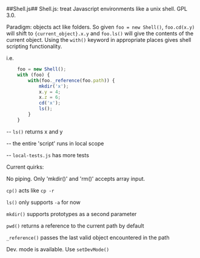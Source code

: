 ##Shell.js##
Shell.js: treat Javascript environments like a unix shell. GPL 3.0.

Paradigm: objects act like folders. So given `foo = new Shell()`, `foo.cd(x.y)` will shift to `{current_object}.x.y` and `foo.ls()` will give the contents of the current object. Using the `with()` keyword in appropriate places gives shell scripting functionality.

i.e.
```javascript
	foo = new Shell();
    with (foo) {
        with(foo._reference(foo.path)) {
            mkdir('x');
            x.y = 4;
            x.z = 6;
            cd('x');
            ls();
        }
    }
```

-- `ls()` returns x and y

-- the entire 'script' runs in local scope

-- `local-tests.js` has more tests

Current quirks:

No piping. Only 'mkdir()' and 'rm()' accepts array input.

`cp()` acts like `cp -r`

`ls()` only supports `-a` for now

`mkdir()` supports prototypes as a second parameter

`pwd()` returns a reference to the current path by default

`_reference()` passes the last valid object encountered in the path

Dev. mode is available. Use `setDevMode()`
